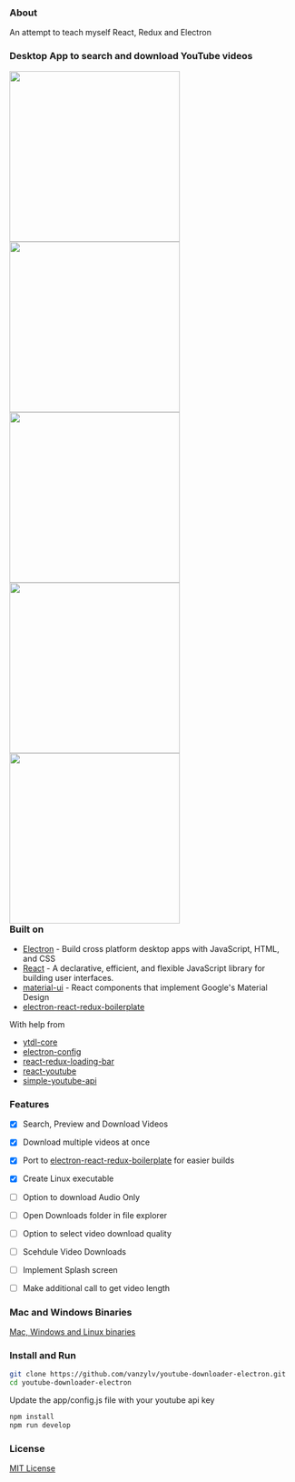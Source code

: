 ### About

An attempt to teach myself React, Redux and Electron

### Desktop App to search and download YouTube videos
<div style="float:left">
<img src="https://i.imgur.com/Tu4yVRn.png" width="300">

<img src="https://i.imgur.com/Jr7rybd.png" width="300">

<img src="https://i.imgur.com/tU9Uvpw.png" width="300">

<img src="https://i.imgur.com/ORMi6hm.png" width="300">

<img src="https://i.imgur.com/VWLuLou.png" width="300">
</div>

### Built on

 - [Electron](https://github.com/electron/electron) - Build cross platform desktop apps with JavaScript, HTML, and CSS 
 - [React](https://github.com/facebook/react) - A declarative, efficient, and flexible JavaScript library for building user interfaces.
 - [material-ui](https://github.com/mui-org/material-ui) - React components that implement Google's Material Design
 - [electron-react-redux-boilerplate](https://github.com/jschr/electron-react-redux-boilerplate)

With help from
 - [ytdl-core](https://github.com/fent/node-ytdl-core)
 - [electron-config](https://github.com/sindresorhus/electron-store)
 - [react-redux-loading-bar](https://github.com/mironov/react-redux-loading-bar)
 - [react-youtube](https://github.com/troybetz/react-youtube)
 - [simple-youtube-api](https://github.com/HyperCoder2975/simple-youtube-api)

### Features
 - [x] Search, Preview and Download Videos
 - [x] Download multiple videos at once
 - [x] Port to [electron-react-redux-boilerplate](https://github.com/jschr/electron-react-redux-boilerplate) for easier builds
 - [x] Create Linux executable
 - [ ] Option to download Audio Only
 - [ ] Open Downloads folder in file explorer
 - [ ] Option to select video download quality
 - [ ] Scehdule Video Downloads
 - [ ] Implement Splash screen
 - [ ] Make additional call to get video length
 

### Mac and Windows Binaries

[Mac, Windows and Linux binaries](https://github.com/vanzylv/youtube-downloader-electron/releases/)

### Install and Run

```bash
git clone https://github.com/vanzylv/youtube-downloader-electron.git
cd youtube-downloader-electron
```

Update the app/config.js file with your youtube api key

```bash
npm install
npm run develop
```

### License
[MIT License](LICENSE)

 
 